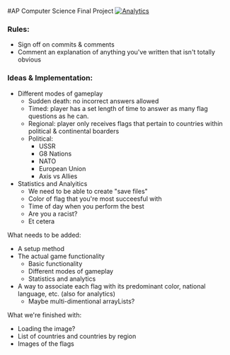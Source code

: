 #AP Computer Science Final Project
[![Analytics](https://ga-beacon.appspot.com/UA-46871910-2/FlagGame)](https://github.com/igrigorik/ga-beacon)


### Rules:
- Sign off on commits & comments
- Comment an explanation of anything you've written that isn't totally obvious

### Ideas & Implementation:
- Different modes of gameplay
    - Sudden death: no incorrect answers allowed
    - Timed: player has a set length of time to answer as many flag questions as he can. 
    - Regional: player only receives flags that pertain to countries within political & continental boarders
    - Political: 
        - USSR
        - G8 Nations
        - NATO
        - European Union
        - Axis vs Allies
- Statistics and Analyitics
    - We need to be able to create "save files"
    - Color of flag that you're most succeesful with
    - Time of day when you perform the best
    - Are you a racist?
    - Et cetera


What needs to be added:

- A setup method
- The actual game functionality
    - Basic functionality
    - Different modes of gameplay
    - Statistics and analytics
- A way to associate each flag with its predominant color, national language, etc. (also for analytics)
   - Maybe multi-dimentional arrayLists?

What we're finished with:

- Loading the image?
- List of countries and countries by region
- Images of the flags
